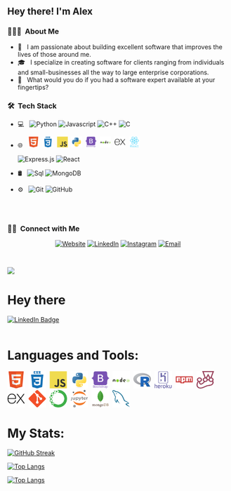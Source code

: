
<h2> Hey there! I'm Alex</h2>

<h3> 👨🏻‍💻 &nbsp;About Me </h3>

- 🤔 &nbsp; I am passionate about building excellent software that improves the lives of those around me.
- 🎓 &nbsp; I specialize in creating software for clients ranging from individuals and small-businesses all the way to large enterprise corporations.
- 💼 &nbsp; What would you do if you had a software expert available at your fingertips?

<h3> 🛠 &nbsp;Tech Stack</h3>

- 💻 &nbsp;
  ![Python](https://img.shields.io/badge/-Python-333333?style=flat&logo=python)
  ![Javascript](https://img.shields.io/badge/-Javascript-333333?style=flat&logo=Javascript&logoColor=007396)
  ![C++](https://img.shields.io/badge/-C++-333333?style=flat&logo=C%2B%2B&logoColor=00599C)
  ![C](https://img.shields.io/badge/-C-333333?style=flat&logo=c&logoColor=276DC3)
- 🌐 &nbsp;
  <img src="https://github.com/devicons/devicon/blob/master/icons/html5/html5-original.svg" title="HTML5" alt="HTML" width="25" height="25"/>&nbsp;
  <img src="https://github.com/devicons/devicon/blob/master/icons/css3/css3-plain-wordmark.svg" title="CSS3" alt="CSS" width="25" height="25"/>&nbsp;
  <img src="https://github.com/devicons/devicon/blob/master/icons/javascript/javascript-original.svg" title="JavaScript" alt="JavaScript" width="25" height="25"/>&nbsp;
  <img src="https://github.com/devicons/devicon/blob/master/icons/python/python-original.svg" title="Python" alt="Python" width="25" height="25"/>&nbsp;
  <img src="https://github.com/devicons/devicon/blob/master/icons/bootstrap/bootstrap-plain-wordmark.svg" title="Bootstrap" alt="Bootstrap" width="25" height="25"/>&nbsp;
  <img src="https://github.com/devicons/devicon/blob/master/icons/nodejs/nodejs-original-wordmark.svg" title="NodeJS" alt="NodeJS" width="25" height="25"/>&nbsp;
  <img src="https://github.com/devicons/devicon/blob/master/icons/express/express-original.svg" title="Express" alt="Express" width="25" height="25"/>&nbsp;
  <img src="https://github.com/devicons/devicon/blob/master/icons/react/react-original-wordmark.svg" title="React" alt="React" width="25" height="25"/>&nbsp;

  
  
  ![Express.js](https://img.shields.io/badge/-Express.js-333333?style=flat&logo=express.js)
  ![React](https://img.shields.io/badge/-React-333333?style=flat&logo=react)
- 🛢 &nbsp;
  ![Sql](https://img.shields.io/badge/-Sql-333333?style=flat&logo=sql)
  ![MongoDB](https://img.shields.io/badge/-MongoDB-333333?style=flat&logo=mongodb)
- ⚙️ &nbsp;
  ![Git](https://img.shields.io/badge/-Git-333333?style=flat&logo=git)
  ![GitHub](https://img.shields.io/badge/-GitHub-333333?style=flat&logo=github)

  

<br/>


<br/>

<h3> 🤝🏻 &nbsp;Connect with Me </h3>

<p align="center">
<a href="https://adilmarghadi1.github.io/AdilDev/"><img alt="Website" src="https://img.shields.io/badge/Website-www.adilmarghadi1.github.io/AdilDev-blue?style=flat-square&logo=google-chrome"></a>
<a href="https://www.linkedin.com/in/adil-marghady-2231371b6/"><img alt="LinkedIn" src="https://img.shields.io/badge/LinkedIn-adil%20 %20marghadi-blue?style=flat-square&logo=linkedin"></a>
<a href="https://www.instagram.com/adil.dev1/"><img alt="Instagram" src="https://img.shields.io/badge/Instagram-adil.dev1-blue?style=flat-square&logo=instagram"></a>
<a href="mailto:adilmarghadi2020@gmail.com"><img alt="Email" src="https://img.shields.io/badge/Email-adilmarghadi2020@gmail.com-blue?style=flat-square&logo=gmail"></a>
</p>
<br/>

![](https://komarev.com/ghpvc/?username=adilmarghadi1)


 









<h1>
  Hey there
</h1>

<div id="badges">
  <a href="https://www.linkedin.com/in/alexander-rahmanov/">
    <img src="https://camo.githubusercontent.com/e4e22131f962f380087d193a17a51b055a7e687384c7c1f0bb4d284522f88a9a/68747470733a2f2f696d672e736869656c64732e696f2f62616467652f4c696e6b6564496e2d626c75653f7374796c653d666c6174266c6f676f3d6c696e6b6564696e266c6f676f436f6c6f723d7768697465" alt="LinkedIn Badge" data-canonical-src="https://img.shields.io/badge/LinkedIn-blue?style=flat&amp;logo=linkedin&amp;logoColor=white" style="max-width: 100%;">
  </a>
</div>

<img src="https://komarev.com/ghpvc/?username=AlexRahmanov&style=flat-square&color=blue" alt=""/>


# Languages and Tools:
<div>
  <img src="https://github.com/devicons/devicon/blob/master/icons/html5/html5-original.svg" title="HTML5" alt="HTML" width="40" height="40"/>&nbsp;
  <img src="https://github.com/devicons/devicon/blob/master/icons/css3/css3-plain-wordmark.svg" title="CSS3" alt="CSS" width="40" height="40"/>&nbsp;
  <img src="https://github.com/devicons/devicon/blob/master/icons/javascript/javascript-original.svg" title="JavaScript" alt="JavaScript" width="40" height="40"/>&nbsp;
  <img src="https://github.com/devicons/devicon/blob/master/icons/python/python-original.svg" title="Python" alt="Python" width="40" height="40"/>&nbsp;
  <img src="https://github.com/devicons/devicon/blob/master/icons/bootstrap/bootstrap-plain-wordmark.svg" title="Bootstrap" alt="Bootstrap" width="40" height="40"/>&nbsp;
  <img src="https://github.com/devicons/devicon/blob/master/icons/nodejs/nodejs-original-wordmark.svg" title="NodeJS" alt="NodeJS" width="40" height="40"/>&nbsp;
  <img src="https://github.com/devicons/devicon/blob/master/icons/r/r-original.svg" title="R" alt="R" width="40" height="40"/>&nbsp;
  <img src="https://github.com/devicons/devicon/blob/master/icons/heroku/heroku-original-wordmark.svg" title="Heroku" alt="Heroku" width="40" height="40"/>&nbsp;
  <img src="https://github.com/devicons/devicon/blob/master/icons/npm/npm-original-wordmark.svg" title="NPM" alt="npm" width="40" height="40"/>&nbsp;
  <img src="https://github.com/devicons/devicon/blob/master/icons/jest/jest-plain.svg" title="Jest" alt="Jest" width="40" height="40"/>&nbsp;
  <img src="https://github.com/devicons/devicon/blob/master/icons/express/express-original.svg" title="Express" alt="Express" width="40" height="40"/>&nbsp;
  <img src="https://github.com/devicons/devicon/blob/master/icons/git/git-original.svg" title="Git" alt="Git" width="40" height="40"/>&nbsp;
  <img src="https://github.com/devicons/devicon/blob/master/icons/anaconda/anaconda-original.svg" title="Anaconda" alt="Anaconda" width="40" height="40"/>&nbsp;
  <img src="https://github.com/devicons/devicon/blob/master/icons/jupyter/jupyter-original-wordmark.svg" title="Jupyter" alt="Jupyter" width="40" height="40"/>&nbsp;
  <img src="https://github.com/devicons/devicon/blob/master/icons/mongodb/mongodb-original-wordmark.svg" title="MongoDB" alt="MongoDB" width="40" height="40"/>&nbsp;
  <img src="https://github.com/devicons/devicon/blob/master/icons/mysql/mysql-original.svg" title="MySQL"  alt="MySQL" width="40" height="40"/>&nbsp;

  
  
  
  
# My Stats:

[![GitHub Streak](http://github-readme-streak-stats.herokuapp.com?user=AlexRahmanov&theme=dark&background=000000)](https://git.io/streak-stats)

[![Top Langs](https://github-readme-stats.vercel.app/api/top-langs/?username=AlexRahmanov&layout=compact&theme=vision-friendly-dark)](https://github.com/anuraghazra/github-readme-stats)

[![Top Langs](https://github-readme-stats.vercel.app/api/top-langs/?username=AlexRahmanov)](https://github.com/anuraghazra/github-readme-stats)


